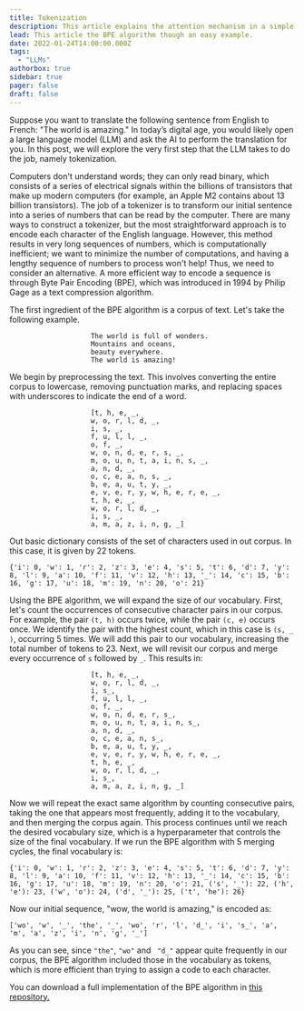 ```yaml
---
title: Tokenization
description: This article explains the attention mechanism in a simple way.
lead: This article the BPE algorithm though an easy example.
date: 2022-01-24T14:00:00.000Z
tags:
  - "LLMs"
authorbox: true
sidebar: true
pager: false
draft: false
---
```

Suppose you want to translate the following sentence from English to French: "The world is amazing." In today’s digital age, you would likely open a large language model (LLM) and ask the AI to perform the translation for you. In this post, we will explore the very first step that the LLM takes to do the job, namely tokenization.

Computers don't understand words; they can only read binary, which consists of a series of electrical signals within the billions of transistors that make up modern computers (for example, an Apple M2 contains about 13 billion transistors). The job of a tokenizer is to transform our initial sentence into a series of numbers that can be read by the computer. There are many ways to construct a tokenizer, but the most straightforward approach is to encode each character of the English language. However, this method results in very long sequences of numbers, which is computationally inefficient; we want to minimize the number of computations, and having a lengthy sequence of numbers to process won't help! Thus, we need to consider an alternative. A more efficient way to encode a sequence is through Byte Pair Encoding (BPE), which was introduced in 1994 by Philip Gage as a text compression algorithm.

The first ingredient of the BPE algorithm is a corpus of text. Let's take the following example. 


                        The world is full of wonders.  
                        Mountains and oceans,  
                        beauty everywhere.  
                        The world is amazing!

We begin by preprocessing the text. This involves converting the entire corpus to lowercase, removing punctuation marks, and replacing spaces with underscores to indicate the end of a word.

                        [t, h, e, _, 
                        w, o, r, l, d, _, 
                        i, s, _, 
                        f, u, l, l, _, 
                        o, f, _, 
                        w, o, n, d, e, r, s, _, 
                        m, o, u, n, t, a, i, n, s, _, 
                        a, n, d, _, 
                        o, c, e, a, n, s, _, 
                        b, e, a, u, t, y, _, 
                        e, v, e, r, y, w, h, e, r, e, _, 
                        t, h, e, _, 
                        w, o, r, l, d, _, 
                        i, s, _, 
                        a, m, a, z, i, n, g, _]



Out basic dictionary consists of the set of characters used in out corpus. In this case, it is given by 22 tokens.

    {'i': 0, 'w': 1, 'r': 2, 'z': 3, 'e': 4, 's': 5, 't': 6, 'd': 7, 'y': 8, 'l': 9, 'a': 10, 'f': 11, 'v': 12, 'h': 13, '_': 14, 'c': 15, 'b': 16, 'g': 17, 'u': 18, 'm': 19, 'n': 20, 'o': 21}

Using the BPE algorithm, we will expand the size of our vocabulary. First, let's count the occurrences of consecutive character pairs in our corpus. For example, the pair `(t, h)` occurs twice, while the pair `(c, e)` occurs once. We identify the pair with the highest count, which in this case is `(s, _ )`, occurring 5 times. We will add this pair to our vocabulary, increasing the total number of tokens to 23. Next, we will revisit our corpus and merge every occurrence of `s` followed by `_`. This results in:

                        [t, h, e, _, 
                        w, o, r, l, d, _, 
                        i, s_, 
                        f, u, l, l, _, 
                        o, f, _, 
                        w, o, n, d, e, r, s_, 
                        m, o, u, n, t, a, i, n, s_, 
                        a, n, d, _, 
                        o, c, e, a, n, s_, 
                        b, e, a, u, t, y, _, 
                        e, v, e, r, y, w, h, e, r, e, _, 
                        t, h, e, _, 
                        w, o, r, l, d, _, 
                        i, s_, 
                        a, m, a, z, i, n, g, _]

Now we will repeat the exact same algorithm by counting consecutive pairs, taking the one that appears most frequently, adding it to the vocabulary, and then merging the corpus again. This process continues until we reach the desired vocabulary size, which is a hyperparameter that controls the size of the final vocabulary. If we run the BPE algorithm with 5 merging cycles, the final vocabulary is:

    {'i': 0, 'w': 1, 'r': 2, 'z': 3, 'e': 4, 's': 5, 't': 6, 'd': 7, 'y': 8, 'l': 9, 'a': 10, 'f': 11, 'v': 12, 'h': 13, '_': 14, 'c': 15, 'b': 16, 'g': 17, 'u': 18, 'm': 19, 'n': 20, 'o': 21, ('s', '_'): 22, ('h', 'e'): 23, ('w', 'o'): 24, ('d', '_'): 25, ('t', 'he'): 26}

Now our initial sequence, "wow, the world is amazing," is encoded as:


    ['wo', 'w', '_', 'the', '_', 'wo', 'r', 'l', 'd_', 'i', 's_', 'a', 'm', 'a', 'z', 'i', 'n', 'g', '_']

As you can see, since `"the"`, `"wo"` and ` "d_"` appear quite frequently in our corpus, the BPE algorithm included those in the vocabulary as tokens, which is more efficient than trying to assign a code to each character.

You can download a full implementation of the BPE algorithm in [this repository.](https://github.com/ismaiill/BPE_tokenizer)